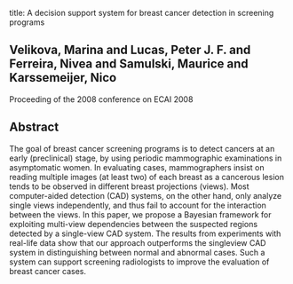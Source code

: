 title: A decision support system for breast cancer detection in screening programs

## Velikova, Marina and Lucas, Peter J. F. and Ferreira, Nivea and Samulski, Maurice and Karssemeijer, Nico
Proceeding of the 2008 conference on ECAI 2008


## Abstract
The goal of breast cancer screening programs is to detect cancers at an early (preclinical) stage, by using periodic mammographic examinations in asymptomatic women. In evaluating cases, mammographers insist on reading multiple images (at least two) of each breast as a cancerous lesion tends to be observed in different breast projections (views). Most computer-aided detection (CAD) systems, on the other hand, only analyze single views independently, and thus fail to account for the interaction between the views. In this paper, we propose a Bayesian framework for exploiting multi-view dependencies between the suspected regions detected by a single-view CAD system. The results from experiments with real-life data show that our approach outperforms the singleview CAD system in distinguishing between normal and abnormal cases. Such a system can support screening radiologists to improve the evaluation of breast cancer cases.

